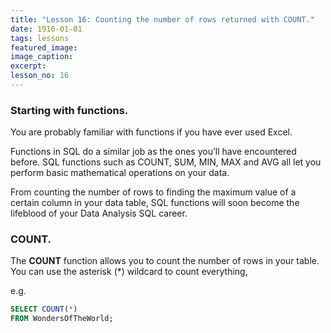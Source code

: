 ```yaml
---
title: "Lesson 16: Counting the number of rows returned with COUNT."
date: 1916-01-01
tags: lessons
featured_image: 
image_caption: 
excerpt: 
lesson_no: 16
---
```

### Starting with functions.

You are probably familiar with functions if you have ever used Excel.

Functions in SQL do a similar job as the ones you’ll have encountered before. SQL functions such as COUNT, SUM, MIN, MAX and AVG all let you perform basic mathematical operations on your data.

From counting the number of rows to finding the maximum value of a certain column in your data table, SQL functions will soon become the lifeblood of your Data Analysis SQL career.

### COUNT.

The **COUNT** function allows you to count the number of rows in your table. You can use the asterisk (\*) wildcard to count everything,

e.g. 

```sql
SELECT COUNT(*)
FROM WondersOfTheWorld;
```